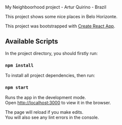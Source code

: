 My Neighboorhood project - Artur Quirino - Brazil

This project shows some nice places in Belo Horizonte.

This project was bootstrapped with [Create React App](https://github.com/facebook/create-react-app).

## Available Scripts

In the project directory, you should firstly run:

### `npm install`

To install all project dependencies, then run:

### `npm start`

Runs the app in the development mode.<br>
Open [http://localhost:3000](http://localhost:3000) to view it in the browser.

The page will reload if you make edits.<br>
You will also see any lint errors in the console.

